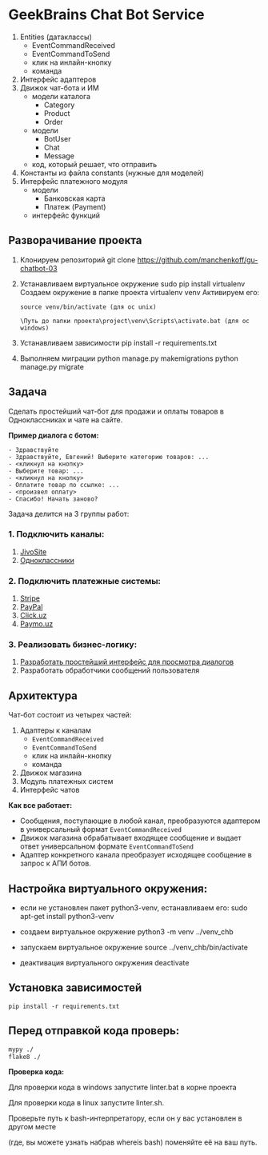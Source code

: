 # GeekBrains Chat Bot Service

1. Entities (датаклассы)
    - EventCommandReceived
    - EventCommandToSend
    - клик на инлайн-кнопку
    - команда
2. Интерфейс адаптеров
3. Движок чат-бота и ИМ
    - модели каталога
        - Category
        - Product
        - Order
    - модели
        - BotUser
        - Chat
        - Message
    - код, который решает, что отправить
4. Константы из файла constants (нужные для моделей)
5. Интерфейс платежного модуля
    - модели
        - Банковская карта
        - Платеж (Payment)
    - интерфейс функций


## Разворачивание проекта
1.  Клонируем репозиторий
    git clone https://github.com/manchenkoff/gu-chatbot-03
2.  Устанавливаем виртуальное окружение
    sudo pip install virtualenv
    Создаем окружение в папке проекта
    virtualenv venv
    Активируем его:

        source venv/bin/activate (для oc unix)

        \Путь до папки проекта\project\venv\Scripts\activate.bat (для oc windows)

3.  Устанавливаем зависимости
    pip install -r requirements.txt
4.  Выполняем миграции
    python manage.py makemigrations
    python manage.py migrate    


## Задача

Сделать простейший чат-бот для продажи и оплаты товаров в Одноклассниках и чате на сайте.

**Пример диалога с ботом:**

```
- Здравствуйте
- Здравствуйте, Евгений! Выберите категорию товаров: ...
- <кликнул на кнопку>
- Выберите товар: ...
- <кликнул на кнопку>
- Оплатите товар по ссылке: ...
- <произвел оплату>
- Спасибо! Начать заново?
```

Задача делится на 3 группы работ:

### 1. Подключить каналы:

1. [JivoSite](docs/jivosite.md)
2. [Одноклассники](docs/ok.md)

### 2. Подключить платежные системы:

1. [Stripe](https://stripe.com/)
2. [PayPal](https://www.paypal.com/ru/home)
3. [Click.uz](http://click.uz/)
4. [Paymo.uz](https://paymo.uz/)

### 3. Реализовать бизнес-логику:

1. [Разработать простейший интерфейс для просмотра диалогов](docs/chat_interface.md)
2. Разработать обработчики сообщений пользователя

## Архитектура

Чат-бот состоит из четырех частей:

1. Адаптеры к каналам
    - `EventCommandReceived`
    - `EventCommandToSend`
    - клик на инлайн-кнопку
    - команда
2. Движок магазина
3. Модуль платежных систем
4. Интерфейс чатов

**Как все работает:**

- Сообщения, поступающие в любой канал, преобразуются адаптером в универсальный формат `EventCommandReceived`
- Движок магазина обрабатывает входящее сообщение и выдает ответ универсальном формате `EventCommandToSend`
- Адаптер конкретного канала преобразует исходящее сообщение в запрос к АПИ ботов.

## Настройка виртуального окружения:
- если не установлен пакет python3-venv, естанавливаем его:
    sudo apt-get install python3-venv

- создаем виртуальное окружение
    python3 -m venv ../venv_chb

- запускаем виртуальное окружение
    source ../venv_chb/bin/activate

- деактивация виртуального окружения
    deactivate 
    
## Установка зависимостей
    pip install -r requirements.txt

## Перед отправкой кода проверь:

```bash
mypy ./
flake8 ./
```

**Проверка кода:**

Для проверки кода в windows запустите linter.bat в корне проекта

Для проверки кода в linux запустите linter.sh.

Проверьте путь к bash-интерпретатору, 
если он у вас установлен в другом месте 

(где, вы можете узнать набрав whereis bash)
поменяйте её на ваш путь.
